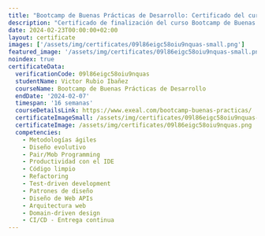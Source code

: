 ```yaml
---
title: "Bootcamp de Buenas Prácticas de Desarrollo: Certificado del curso"
description: "Certificado de finalización del curso Bootcamp de Buenas Prácticas de Desarrollo para Victor Rubio Ibañez."
date: 2024-02-23T00:00:00+02:00
layout: certificate
images: ['/assets/img/certificates/09l86eigc58oiu9nquas-small.png']
featured_image: '/assets/img/certificates/09l86eigc58oiu9nquas-small.png'
noindex: true
certificateData:
  verificationCode: 09l86eigc58oiu9nquas 
  studentName: Victor Rubio Ibañez
  courseName: Bootcamp de Buenas Prácticas de Desarrollo
  endDate: '2024-02-07'
  timespan: '16 semanas'
  courseDetailsLink: https://www.exeal.com/bootcamp-buenas-practicas/
  certificateImageSmall: /assets/img/certificates/09l86eigc58oiu9nquas-small.png
  certificateImage: /assets/img/certificates/09l86eigc58oiu9nquas.png
  competencies:
    - Metodologías ágiles
    - Diseño evolutivo
    - Pair/Mob Programming
    - Productividad con el IDE
    - Código limpio
    - Refactoring
    - Test-driven development
    - Patrones de diseño
    - Diseño de Web APIs
    - Arquitectura web
    - Domain-driven design
    - CI/CD - Entrega continua
---
```

